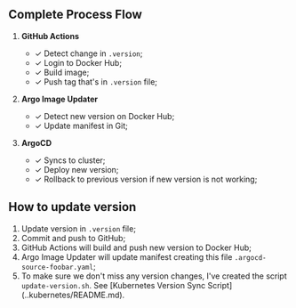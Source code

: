 ## Complete Process Flow

1. **GitHub Actions**
   - ✓ Detect change in `.version`;
   - ✓ Login to Docker Hub;
   - ✓ Build image;
   - ✓ Push tag that's in `.version` file;

2. **Argo Image Updater**
   - ✓ Detect new version on Docker Hub;
   - ✓ Update manifest in Git;

3. **ArgoCD**
   - ✓ Syncs to cluster;
   - ✓ Deploy new version;
   - ✓ Rollback to previous version if new version is not working;

## How to update version

1. Update version in `.version` file;
2. Commit and push to GitHub;
3. GitHub Actions will build and push new version to Docker Hub;
4. Argo Image Updater will update manifest creating this file `.argocd-source-foobar.yaml`;
5. To make sure we don't miss any version changes, I've created the script `update-version.sh`. See [Kubernetes Version Sync Script] (..kubernetes/README.md).
